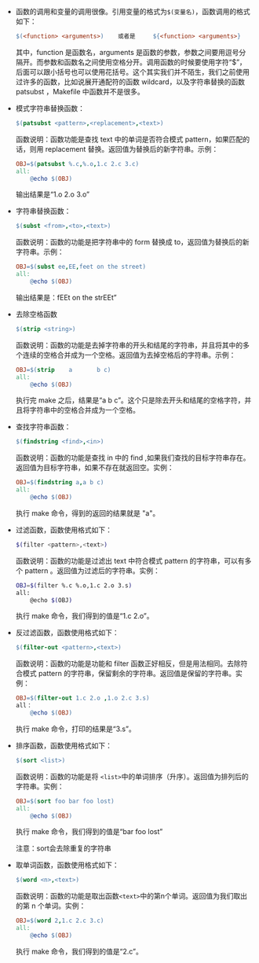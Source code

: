 - 函数的调用和变量的调用很像。引用变量的格式为`$(变量名)`，函数调用的格式如下：

  ```makefile
  $(<function> <arguments>)    或者是     ${<function> <arguments>}
  ```

  其中，function 是函数名，arguments 是函数的参数，参数之间要用逗号分隔开。而参数和函数名之间使用空格分开。调用函数的时候要使用字符“$”，后面可以跟小括号也可以使用花括号。这个其实我们并不陌生，我们之前使用过许多的函数，比如说展开通配符的函数 wildcard，以及字符串替换的函数 patsubst ，Makefile 中函数并不是很多。

- 模式字符串替换函数：

  ```makefile
  $(patsubst <pattern>,<replacement>,<text>)
  ```

  函数说明：函数功能是查找 text 中的单词是否符合模式 pattern，如果匹配的话，则用 replacement 替换。返回值为替换后的新字符串。示例：

  ```makefile
  OBJ=$(patsubst %.c,%.o,1.c 2.c 3.c)
  all:
      @echo $(OBJ)
  ```

  输出结果是“1.o 2.o 3.o”
  
- 字符串替换函数：

  ```makefile
  $(subst <from>,<to>,<text>)
  ```

  函数说明：函数的功能是把字符串中的 form 替换成 to，返回值为替换后的新字符串。示例：

  ```makefile
  OBJ=$(subst ee,EE,feet on the street)
  all:
      @echo $(OBJ)
  ```

  输出结果是：fEEt on the strEEt”

- 去除空格函数

  ```makefile
  $(strip <string>)
  ```

  函数说明：函数的功能是去掉字符串的开头和结尾的字符串，并且将其中的多个连续的空格合并成为一个空格。返回值为去掉空格后的字符串。示例：

  ```makefile
  OBJ=$(strip    a       b c)
  all:
      @echo $(OBJ)
  ```

  执行完 make 之后，结果是“a b c”。这个只是除去开头和结尾的空格字符，并且将字符串中的空格合并成为一个空格。
  
- 查找字符串函数：

  ```makefile
  $(findstring <find>,<in>)
  ```

  函数说明：函数的功能是查找 in 中的 find ,如果我们查找的目标字符串存在。返回值为目标字符串，如果不存在就返回空。实例：

  ```makefile
  OBJ=$(findstring a,a b c)
  all:
      @echo $(OBJ)
  ```

  执行 make 命令，得到的返回的结果就是 "a"。

- 过滤函数，函数使用格式如下：

  ```bash
  $(filter <pattern>,<text>)
  ```

  函数说明：函数的功能是过滤出 text 中符合模式 pattern 的字符串，可以有多个 pattern 。返回值为过滤后的字符串。实例：

  ```bash
  OBJ=$(filter %.c %.o,1.c 2.o 3.s)
  all:
      @echo $(OBJ)
  ```

  执行 make 命令，我们得到的值是“1.c 2.o”。

- 反过滤函数，函数使用格式如下：

  ```makefile
  $(filter-out <pattern>,<text>)
  ```

  函数说明：函数的功能是功能和 filter 函数正好相反，但是用法相同。去除符合模式 pattern 的字符串，保留剩余的字符串。返回值是保留的字符串。实例：

  ```makefile
  OBJ=$(filter-out 1.c 2.o ,1.o 2.c 3.s)
  all：
      @echo $(OBJ)
  ```

  执行 make 命令，打印的结果是“3.s”。

- 排序函数，函数使用格式如下：

  ```makefile
  $(sort <list>)
  ```

  函数说明：函数的功能是将 `<list>`中的单词排序（升序）。返回值为排列后的字符串。实例：

  ```makefile
  OBJ=$(sort foo bar foo lost)
  all:
      @echo $(OBJ)
  ```

  执行 make 命令，我们得到的值是“bar foo lost”

  注意：sort会去除重复的字符串

- 取单词函数，函数使用格式如下：

  ```makefile
  $(word <n>,<text>)
  ```

  函数说明：函数的功能是取出函数`<text>`中的第n个单词。返回值为我们取出的第 n 个单词。实例：

  ```makefile
  OBJ=$(word 2,1.c 2.c 3.c)
  all:
      @echo $(OBJ)
  ```

  执行 make 命令，我们得到的值是“2.c”。

